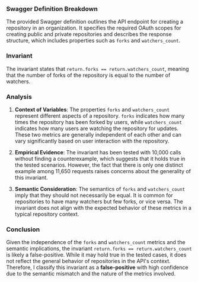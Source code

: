 ### Swagger Definition Breakdown
The provided Swagger definition outlines the API endpoint for creating a repository in an organization. It specifies the required OAuth scopes for creating public and private repositories and describes the response structure, which includes properties such as `forks` and `watchers_count`.

### Invariant
The invariant states that `return.forks == return.watchers_count`, meaning that the number of forks of the repository is equal to the number of watchers.

### Analysis
1. **Context of Variables**: The properties `forks` and `watchers_count` represent different aspects of a repository. `forks` indicates how many times the repository has been forked by users, while `watchers_count` indicates how many users are watching the repository for updates. These two metrics are generally independent of each other and can vary significantly based on user interaction with the repository.

2. **Empirical Evidence**: The invariant has been tested with 10,000 calls without finding a counterexample, which suggests that it holds true in the tested scenarios. However, the fact that there is only one distinct example among 11,650 requests raises concerns about the generality of this invariant.

3. **Semantic Consideration**: The semantics of `forks` and `watchers_count` imply that they should not necessarily be equal. It is common for repositories to have many watchers but few forks, or vice versa. The invariant does not align with the expected behavior of these metrics in a typical repository context.

### Conclusion
Given the independence of the `forks` and `watchers_count` metrics and the semantic implications, the invariant `return.forks == return.watchers_count` is likely a false-positive. While it may hold true in the tested cases, it does not reflect the general behavior of repositories in the API's context. Therefore, I classify this invariant as a **false-positive** with high confidence due to the semantic mismatch and the nature of the metrics involved.
